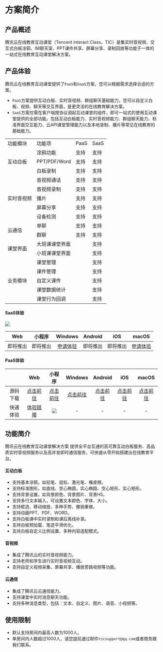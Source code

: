 # 方案简介

## 产品概述

腾讯云在线教育互动课堂（Tencent Interact Class，TIC）是集实时音视频、交互式白板涂鸦、IM聊天室、PPT课件共享、屏幕分享、录制回放等功能于一体的一站式在线教育互动课堂解决方案。


## 产品体验

腾讯云在线教育互动课堂提供了`PaaS`和`SaaS`方案，您可以根据需求选择合适的方案。

* `PaaS`方案提供互动白板、实时音视频、群组聊天基础能力，您可以自定义白板、视频、聊天等交互界面，是更灵活的在线教育解决方案。
* `SaaS`方案仅需在客户端按协议调起互动课堂的组件，即可一站式的使用互动课堂提供的全部功能。包括互动白板能力、实时音视频能力、群组聊天能力、标准界面交互能力、云API课堂管理能力以及本地录制、播片等常见在线教育的基础能力。




<table>
<tr>
<td>功能模块</td><td>功能项</td><td>PaaS</td><td>SaaS</td>
</tr>
<tr>
<td rowspan=3>互动白板</td>
<td>涂鸦功能</td><td>支持</td><td>支持</td>
</tr>
<tr>
<td>PPT/PDF/Word</td><td>支持</td><td>支持</td>
</tr>
<tr>
<td>白板录制</td><td>支持</td><td>支持</td>
</tr>
<tr>
<td rowspan=5>实时音视频</td>
<td>音视频通话</td><td>支持</td><td>支持</td>
</tr>
<tr>
<td>音视频录制</td><td>支持</td><td>支持</td>
</tr>
<tr>
<td>播片</td><td>支持</td><td>支持</td>
</tr>
<tr>
<td>屏幕分享</td><td>支持</td><td>支持</td>
</tr>
<tr>
<td>设备检测</td><td>支持</td><td>支持</td>
</tr>
<tr>
<td rowspan=2>云通信</td>
<td>单聊</td><td>支持</td><td>支持</td>
</tr>
<tr>
<td>群聊</td><td>支持</td><td>支持</td>
</tr>
<tr>
<td rowspan=2>课堂界面</td>
<td>大班课课堂界面</td><td></td><td>支持</td>
</tr>
<tr>
<td>小班课课堂界面</td><td></td><td>支持</td>
</tr>
<tr>
<td rowspan=5>业务模块</td>
<td>课堂管理</td><td></td><td>支持</td>
</tr>
<tr>
<td>课件管理</td><td></td><td>支持</td>
</tr>
<tr>
<td>自定义课件</td><td></td><td>支持</td>
</tr>
<tr>
<td>课堂数据统计</td><td></td><td>支持</td>
</tr>
<tr>
<td>课堂行为回调</td><td></td><td>支持</td>
</tr>
</table>



#### SaaS体验

![](https://main.qcloudimg.com/raw/ea3692fd322dbcc7d86c3fc3cc6d3c59.jpg)


| Web | 小程序 | Windows | Android | iOS | macOS |
| :-: | :-: | :-: | :-: | :-: | :-: |
| 即将推出 | 即将推出 | [申请体验](./购买指南.md) | 即将推出 | 即将推出 | [申请体验](./购买指南.md) |

#### PaaS体验

|| Web | 小程序 | Windows | Android | iOS | macOS |
| :-: | :-: | :-: | :-: | :-: | :-: | :-: |
|源码下载|[点击前往](./Web)| [点击前往](./小程序) | [点击前往](./Windows) | [点击前往](./Android) | [点击前往](./iOS) | [点击前往](./macOS) |
|快速体验|[体验链接](https://tic-demo-1257240443.cos.ap-shanghai.myqcloud.com/index.html)|![](https://main.qcloudimg.com/raw/db3055ade262e17bcd8711026f487ae7.png)|-|-|-|-|


## 功能简介

腾讯云在线教育互动课堂解决方案 提供全平台互通的高可靠互动白板服务、高品质实时音视频服务以及高并发即时通信服务，可快速从零开始搭建出在线教育平台。

#### 互动白板

* 支持基本涂鸦，如铅笔、鼠标、激光笔、橡皮擦。
* 支持标准图形，如直线、空心椭圆，实心椭圆、空心矩形、实心矩形。
* 支持背景设置，如背景颜色、背景图片、背景H5。
* 支持多行文本输入，可设置文本颜色、字体、大小。
* 支持框选、移动缩放、多种手势、撤销重做。
* 支持动画PPT、PDF、WORD。
* 支持白板课中实时录制和课后离线补录。
* 支持白板预加载、笔迹平滑优化。
* 支持白板自定义比例设置、多种内容适配模式。

#### 音视频

* 集成了腾讯云的实时音视频能力。
* 支持老师和学生进行实时音视频互动。
* 支持自定义视频采集、屏幕共享、播放旁路视频等功能。

#### 云通信

* 集成了腾讯云云通信能力。
* 支持课堂中实时消息聊天功能。
* 支持多种消息类型，包括：文本、自定义、图片、语音、小视频等。

## 使用限制

* 默认支持房间内最高人数为1000人。
* 单房间内人数超过1000人，请您提前通过邮件`ticsupport@qq.com`或者商务跟我们联系。

